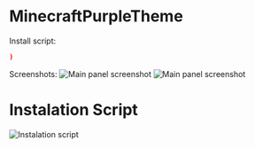 # MinecraftPurpleTheme

Install script:
```sh
)
```

Screenshots:
![Main panel screenshot](https://cdn.discordapp.com/attachments/920581510510297169/1001607296138362880/Captura_de_pantalla_2022-07-26_212549.png "Main panel screenshot")
![Main panel screenshot](https://media.discordapp.net/attachments/920581510510297169/1001607296746528778/Captura_de_pantalla_2022-07-26_215606.png "Main panel screenshot")
# Instalation Script
![Instalation script](https://i.imgur.com/8hFZG5b.png "Instalation script")
